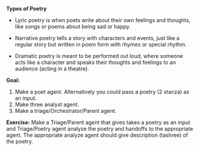 **Types of Poetry**
- Lyric poetry is when poets write about their own feelings and thoughts, like songs or poems about being sad or happy.

- Narrative poetry tells a story with characters and events, just like a regular story but written in poem form with rhymes or special rhythm.

- Dramatic poetry is meant to be performed out loud, where someone acts like a character and speaks their thoughts and feelings to an audience (acting in a theatre).


**Goal:**
1. Make a poet agent. Alternatively you could pass a poetry (2 stanza) as an input.
2. Make three analyst agent. 
3. Make a triage/Orchestrator/Parent agent.

**Exercise:** Make a Triage/Parent agent that gives takes a poetry as an input and Triage/Poetry agent analyze the poetry and handoffs to the appropriate agent. The appropriate analyze agent should give description (tashree) of the poetry.